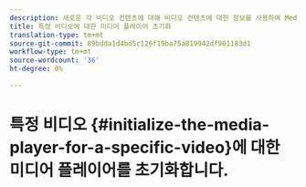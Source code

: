 ```yaml
---
description: 새로운 각 비디오 컨텐츠에 대해 비디오 컨텐츠에 대한 정보를 사용하여 MediaResource 인스턴스를 초기화하고 미디어 리소스를 로드합니다.
title: 특정 비디오에 대한 미디어 플레이어 초기화
translation-type: tm+mt
source-git-commit: 89bdda1d4bd5c126f19ba75a819942df901183d1
workflow-type: tm+mt
source-wordcount: '36'
ht-degree: 0%

---
```



# 특정 비디오 {#initialize-the-media-player-for-a-specific-video}에 대한 미디어 플레이어를 초기화합니다.

